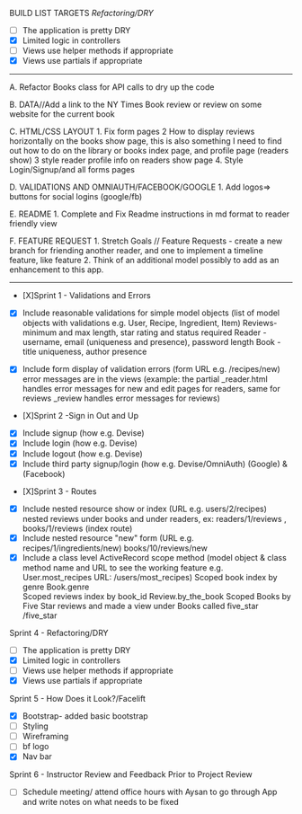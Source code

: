 BUILD LIST TARGETS
*Refactoring/DRY*
- [ ] The application is pretty DRY
- [X] Limited logic in controllers
- [ ] Views use helper methods if appropriate
- [X] Views use partials if appropriate
_____________________________
A. Refactor Books class for API calls to dry up the code

B. DATA//Add a link to the NY Times Book review or review on some website for the current book

C. HTML/CSS LAYOUT
    1. Fix form pages
    2 How to display reviews horizontally on the books show page, this is also something I need to find out how to do on the library or books index page, and profile page (readers show)
    3 style reader profile info on readers show page
    4. Style Login/Signup/and all forms pages
    
D. VALIDATIONS AND OMNIAUTH/FACEBOOK/GOOGLE
    1. Add logos=> buttons for social logins (google/fb)

E. README
    1. Complete and Fix Readme instructions in md format to reader friendly view

F. FEATURE REQUEST
    1. Stretch Goals // Feature Requests - create a new branch for friending another reader, and one to implement a timeline feature, like feature
    2. Think of an additional model possibly to add as an enhancement to this app.
______________________________

- [X]Sprint 1 - Validations and Errors
- [X] Include reasonable validations for simple model objects (list of model objects with validations e.g. User, Recipe, Ingredient, Item)
    Reviews- minimum and max length, star rating and status required 
	Reader - username, email (uniqueness and presence), password length
	Book - title uniqueness, author presence

- [X] Include form display of validation errors (form URL e.g. /recipes/new) error messages are in the views (example: the partial _reader.html handles error messages for new and edit pages for readers, same for reviews _review handles error messages for reviews)

- [X]Sprint 2 -Sign in Out and Up
- [X] Include signup (how e.g. Devise)
- [X] Include login (how e.g. Devise)
- [X] Include logout (how e.g. Devise)
- [X] Include third party signup/login (how e.g. Devise/OmniAuth) (Google) & (Facebook)

- [X]Sprint 3 - Routes
- [X] Include nested resource show or index (URL e.g. users/2/recipes)
    nested reviews under books and under readers, ex: readers/1/reviews , books/1/reviews (index route)
- [X] Include nested resource "new" form (URL e.g. recipes/1/ingredients/new)
    books/10/reviews/new
- [X] Include a class level ActiveRecord scope method (model object & class method name and URL to see the working feature e.g. User.most_recipes URL: /users/most_recipes)
    Scoped book index by genre Book.genre  
	Scoped reviews index by book_id Review.by_the_book
	Scoped Books by Five Star reviews and made a view under Books called five_star   /five_star

Sprint 4 - Refactoring/DRY
- [ ] The application is pretty DRY
- [X] Limited logic in controllers
- [ ] Views use helper methods if appropriate
- [X] Views use partials if appropriate

Sprint 5 - How Does it Look?/Facelift
- [X]   Bootstrap- added basic bootstrap
- [ ]   Styling
- [ ]   Wireframing
- [ ]   bf logo
- [X]   Nav bar

Sprint 6 - Instructor Review and Feedback Prior to Project Review
- [ ]   Schedule meeting/ attend office hours with Aysan to go through App and write notes on what needs to be fixed